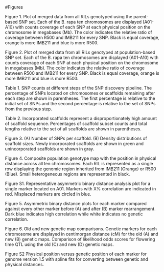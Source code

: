 #Figures

Figure 1. Plot of merged data from all RILs genotyped using the parent-based SNP set. Each of the B. rapa ten chromosomes are displayed (A01-A10) with counts coverage of each SNP at each physical position on the chromosome in megabases (Mb). The color indicates the relative ratio of coverage between R500 and IMB211 for every SNP. Black is equal coverage, orange is more IMB211 and blue is more R500.

Figure 2. Plot of merged data from all RILs genotyped at population-based SNP set. Each of the B. rapa ten chromosomes are displayed (A01-A10) with counts coverage of each SNP at each physical position on the chromosome in megabases (Mb). The color indicates the relative ratio of coverage between R500 and IMB211 for every SNP. Black is equal coverage, orange is more IMB211 and blue is more R500.

Table 1. SNP counts at different steps of the SNP discovery pipeline. The percentage of SNPs located on chromosomes or scaffolds remaining after each step are shown in parentheses. The first percentage is relative to the initial set of SNPs and the second percentage is relative to the set of SNPs from the previous step.

Table 2. Incorporated scaffolds represent a disproportionately high amount of scaffold sequence. Percentages of scaffold subset counts and total lengths relative to the set of all scaffolds are shown in parentheses.

Figure 3. (A) Number of SNPs per scaffold. (B) Density distributions of scaffold sizes. Newly incorporated scaffolds are shown in green and unincorporated scaffolds are shown in gray.

Figure 4. Composite population genotype map with the position in physical distance across all ten chromosomes. Each RIL is represented as a single row displaying the genomic region inherited from IMB211 (Orange) or R500 (Blue). Small heterogeneous regions are represented in black. 

Figure S1. Representative asymmetric binary distance analysis plot for a single marker located on A01. Markers with X% correlation are indicated in red. Misplaced markers are circled in blue. 

Figure 5. Asymmetric binary distance plots for each marker compared against every other marker before (A) and after (B) marker rearrangement. Dark blue indicates high correlation while white indicates no genetic correlation. 

Figure 6. Old and new genetic map comparisons. Genetic markers for each chromosome are displayed in centimorgan distance (cM) for the old (A) and new (B) genetic maps. Comparison of likelihood odds scores for flowering time QTL using the old (C) and new (D) genetic maps.

Figure S2 Physical position versus genetic position of each marker for genome version 1.5 with spline fits for converting between genetic and physical distances.


